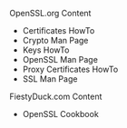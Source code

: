 OpenSSL.org Content
  - Certificates HowTo
  - Crypto Man Page
  - Keys HowTo
  - OpenSSL Man Page
  - Proxy Certificates HowTo
  - SSL Man Page

FiestyDuck.com Content
  - OpenSSL Cookbook
